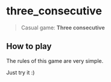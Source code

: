 # three_consecutive

> Casual game: **Three consecutive**

## How to play

The rules of this game are very simple.

Just try it :)